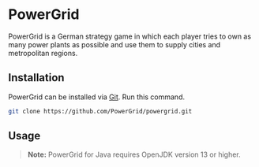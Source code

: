 # PowerGrid
PowerGrid is a German strategy game in which each player tries to own as many power plants as possible and use them to supply cities and metropolitan regions.

## Installation
PowerGrid can be installed via [Git](https://git-scm.com/downloads). Run this command. 
```bash
git clone https://github.com/PowerGrid/powergrid.git
```

## Usage
> **Note:** PowerGrid for Java requires OpenJDK version 13 or higher.
